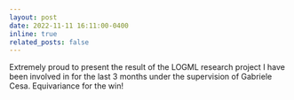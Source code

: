 ```yaml
---
layout: post
date: 2022-11-11 16:11:00-0400
inline: true
related_posts: false
---
```


Extremely proud to present the result of the LOGML research project I have been involved in for the last 3 months under the supervision of Gabriele Cesa. Equivariance for the win!
